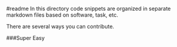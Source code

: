 #readme
In this directory code snippets are organized in separate markdown files based on software, task, etc. 

There are several ways you can contribute.

###Super Easy
